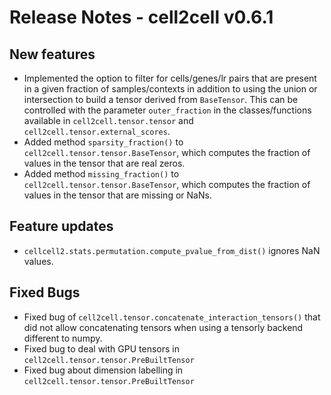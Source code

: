 # Release Notes - cell2cell v0.6.1

## New features
- Implemented the option to filter for cells/genes/lr pairs that are present in a given
fraction of samples/contexts in addition to using the union or intersection to build a 
tensor derived from `BaseTensor`. This can be controlled with the parameter `outer_fraction`
in the classes/functions available in `cell2cell.tensor.tensor` and `cell2cell.tensor.external_scores`.
- Added method `sparsity_fraction()` to `cell2cell.tensor.tensor.BaseTensor`, which computes the fraction of
values in the tensor that are real zeros.
- Added method `missing_fraction()` to `cell2cell.tensor.tensor.BaseTensor`, which computes the fraction of
values in the tensor that are missing or NaNs.

## Feature updates
- `cellcell2.stats.permutation.compute_pvalue_from_dist()` ignores NaN values.
 
## Fixed Bugs
- Fixed bug of `cell2cell.tensor.concatenate_interaction_tensors()` that did not allow
concatenating tensors when using a tensorly backend different to numpy.
- Fixed bug to deal with GPU tensors in `cell2cell.tensor.tensor.PreBuiltTensor`
- Fixed bug about dimension labelling in `cell2cell.tensor.tensor.PreBuiltTensor`
